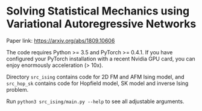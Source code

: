 # Solving Statistical Mechanics using Variational Autoregressive Networks
Paper link: https://arxiv.org/abs/1809.10606

The code requires Python >= 3.5 and PyTorch >= 0.4.1. If you have configured your PyTorch installation with a recent Nvidia GPU card, you can enjoy enormously acceleration (> 10x).

Directory `src_ising` contains code for 2D FM and AFM Ising model, and `src_hop_sk` contains code for Hopfield model, SK model and inverse Ising problem.

Run `python3 src_ising/main.py --help` to see all adjustable arguments.
